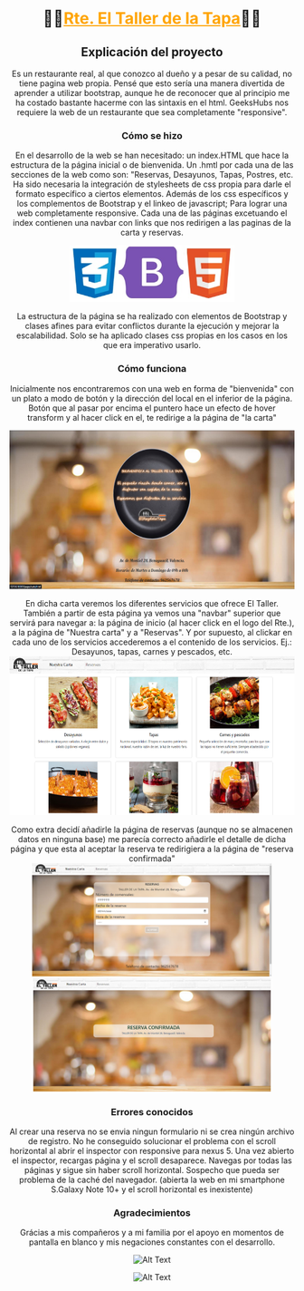 <center>

# :hamburger::potato:<font color="orange"><u>Rte. El Taller de la Tapa</font></u>:meat_on_bone::cheese:



## Explicación del proyecto

Es un restaurante real, al que conozco al dueño y a pesar de su calidad, no tiene pagina web propia.
Pensé que esto sería una manera divertida de aprender a utilizar bootstrap, aunque he de reconocer que al principio me ha costado bastante hacerme con las sintaxis en el html. GeeksHubs nos requiere la web de un restaurante que sea completamente "responsive".

### Cómo se hizo

En el desarrollo de la web se han necesitado: un index.HTML que hace la estructura de la página inicial o de bienvenida. Un .hmtl por cada una de las secciones de la web como son: "Reservas, Desayunos, Tapas, Postres, etc. Ha sido necesaria la integración de stylesheets de css propia para darle el formato específico a ciertos elementos. Además de los css específicos y los complementos de Bootstrap y el linkeo de javascript; Para lograr una web completamente responsive. Cada una de las páginas excetuando el index contienen una navbar con links que nos redirigen a las paginas de la carta y reservas.

<p align="center">
<img src="https://raw.githubusercontent.com/RompeTecla/proyecto02WebRestaurante/master/img/imgreadme/tecnologias.jpg"  width="" height="100"></p>


La estructura de la página se ha realizado con elementos de Bootstrap y clases afines para evitar conflictos durante la ejecución y mejorar la escalabilidad. Solo se ha aplicado clases css propias en los casos en los que era imperativo usarlo.

### Cómo funciona

Inicialmente nos encontraremos con una web en forma de "bienvenida" con un plato a modo de botón y la dirección del local en el inferior de la página. Botón que al pasar por encima el puntero hace un efecto de hover transform y al hacer click en el, te redirige a la página de "la carta"

<img src="https://raw.githubusercontent.com/RompeTecla/proyecto02WebRestaurante/master/img/imgreadme/paginaprincipal.png"  width="" height="280">
<p align="center">

En dicha carta veremos los diferentes servicios que ofrece El Taller. También a partir de esta página ya vemos una "navbar" superior que servirá para navegar a: la página de inicio (al hacer click en el logo del Rte.), a la página de "Nuestra carta" y a "Reservas".
Y por supuesto, al clickar en cada uno de los servicios accederemos a el contenido de los servicios. Ej.: Desayunos, tapas, carnes y pescados, etc.
<img src="https://raw.githubusercontent.com/RompeTecla/proyecto02WebRestaurante/master/img/imgreadme/paginacarta.png"  width="" height="280"></p>

Como extra decidí añadirle la página de reservas (aunque no se almacenen datos en ninguna base) me parecía correcto añadirle el detalle de dicha página y que esta al aceptar la reserva te redirigiera a la página de "reserva confirmada"
<img src="https://raw.githubusercontent.com/RompeTecla/proyecto02WebRestaurante/master/img/imgreadme/paginareservas.png"  width="" height="200"><img src="https://raw.githubusercontent.com/RompeTecla/proyecto02WebRestaurante/master/img/imgreadme/paginareservaconfirmada.png"  width="" height="200">


### Errores conocidos

Al crear una reserva no se envia ningun formulario ni se crea ningún archivo de registro.
No he conseguido solucionar el problema con el scroll horizontal al abrir el inspector con responsive para nexus 5. Una vez abierto el inspector, recargas página y el scroll desaparece. Navegas por todas las páginas y sigue sin haber scroll horizontal. Sospecho que pueda ser problema de la caché del navegador. (abierta la web en mi smartphone S.Galaxy Note 10+ y el scroll horizontal es inexistente)

### Agradecimientos

Grácias a mis compañeros y a mi familia por el apoyo en momentos de pantalla en blanco y mis negaciones constantes con el desarrollo.
<p align="center">
<img src="https://media1.giphy.com/media/jnQjvuFbdYObxxKADE/giphy.gif?cid=ecf05e47fdvf0f6j83ntetnpmvefdaeaqhzt0ldzmussrhpg&ep=v1_gifs_search&rid=giphy.gif&ct=g" alt="Alt Text" width="200px">
</p>
<p align="center">
<img src="https://media4.giphy.com/media/Ic5Ov5WX3O8M0/giphy.gif?cid=ecf05e47m3rzwx44amg7ieaoum16dc0vk556kjy15kapj26i&ep=v1_gifs_search&rid=giphy.gif&ct=g" alt="Alt Text" width="200px">
</p>